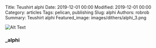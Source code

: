 Title: Teushirt alphi
Date: 2019-12-01 00:00
Modified: 2019-12-01 00:00
Category: articles
Tags: pelican, publishing
Slug: alphi
Authors: robrob
Summary: Teushirt alphi
Featured_image: images/dithers/alphi_3.png

![Alt Text]({static}/original_images/alphi_original.png)
### _alphi
